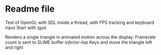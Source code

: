  # Readme file

Test of OpenGL with SDL inside a thread, with FPS tracking and keyboard input
Start with (gui)

Renders a single triangle in animated motion across the display.
Framerate count is sent to SLIME buffer *inferior-lisp*
Keys <a> and <d> move the triangle left and right
